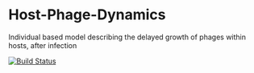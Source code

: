 # Host-Phage-Dynamics

Individual based model describing the delayed growth of phages within hosts, after infection

[![Build Status](https://travis-ci.org/thijsjanzen/Host-Phage-Dynamics.svg?branch=master)](https://travis-ci.org/thijsjanzen/Host-Phage-Dynamics)
